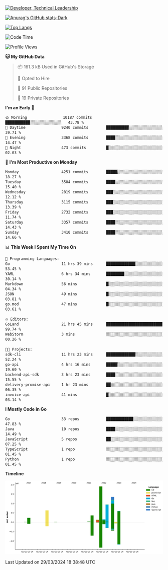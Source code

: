 <div>
  <a href="https://www.linkedin.com/in/arielpineiro/" target="_blank" rel="nofollow noopener noreferrer">
    <img src="https://img.shields.io/badge/-LinkedIn-%230077B5?style=for-the-badge&logo=linkedin&logoColor=white" alt="Developer, Technical Leadership" title="Ariel Piñeiro">
  </a>
</div>

[![Anurag's GitHub stats-Dark](https://github-readme-stats.vercel.app/api?username=arielsrv&show_icons=true&theme=dark#gh-dark-mode-only)](https://github.com/anuraghazra/github-readme-stats#gh-dark-mode-only)

[![Top Langs](https://github-readme-stats.vercel.app/api/top-langs/?username=arielsrv&layout=compact&langs_count=10&theme=dark#gh-dark-mode-only)](https://github.com/anuraghazra/github-readme-stats&theme=dark#gh-dark-mode-only)

<!--START_SECTION:waka-->
![Code Time](http://img.shields.io/badge/Code%20Time-728%20hrs%2041%20mins-blue)

![Profile Views](http://img.shields.io/badge/Profile%20Views-1-blue)

**🐱 My GitHub Data** 

> 📦 161.3 kB Used in GitHub's Storage 
 > 
> 💼 Opted to Hire
 > 
> 📜 91 Public Repositories 
 > 
> 🔑 19 Private Repositories 
 > 
**I'm an Early 🐤** 

```text
🌞 Morning                10187 commits       ███████████░░░░░░░░░░░░░░   43.78 % 
🌆 Daytime                9240 commits        ██████████░░░░░░░░░░░░░░░   39.71 % 
🌃 Evening                3368 commits        ████░░░░░░░░░░░░░░░░░░░░░   14.47 % 
🌙 Night                  473 commits         █░░░░░░░░░░░░░░░░░░░░░░░░   02.03 % 
```
📅 **I'm Most Productive on Monday** 

```text
Monday                   4251 commits        █████░░░░░░░░░░░░░░░░░░░░   18.27 % 
Tuesday                  3584 commits        ████░░░░░░░░░░░░░░░░░░░░░   15.40 % 
Wednesday                2819 commits        ███░░░░░░░░░░░░░░░░░░░░░░   12.12 % 
Thursday                 3115 commits        ███░░░░░░░░░░░░░░░░░░░░░░   13.39 % 
Friday                   2732 commits        ███░░░░░░░░░░░░░░░░░░░░░░   11.74 % 
Saturday                 3357 commits        ████░░░░░░░░░░░░░░░░░░░░░   14.43 % 
Sunday                   3410 commits        ████░░░░░░░░░░░░░░░░░░░░░   14.66 % 
```


📊 **This Week I Spent My Time On** 

```text
💬 Programming Languages: 
Go                       11 hrs 39 mins      █████████████░░░░░░░░░░░░   53.45 % 
YAML                     6 hrs 34 mins       ████████░░░░░░░░░░░░░░░░░   30.14 % 
Markdown                 56 mins             █░░░░░░░░░░░░░░░░░░░░░░░░   04.34 % 
JSON                     49 mins             █░░░░░░░░░░░░░░░░░░░░░░░░   03.81 % 
go.mod                   47 mins             █░░░░░░░░░░░░░░░░░░░░░░░░   03.61 % 

🔥 Editors: 
GoLand                   21 hrs 45 mins      █████████████████████████   99.74 % 
WebStorm                 3 mins              ░░░░░░░░░░░░░░░░░░░░░░░░░   00.26 % 

🐱‍💻 Projects: 
sdk-cli                  11 hrs 23 mins      █████████████░░░░░░░░░░░░   52.24 % 
go-api                   4 hrs 16 mins       █████░░░░░░░░░░░░░░░░░░░░   19.60 % 
backend-api-sdk          3 hrs 23 mins       ████░░░░░░░░░░░░░░░░░░░░░   15.55 % 
delivery-promise-api     1 hr 23 mins        ██░░░░░░░░░░░░░░░░░░░░░░░   06.35 % 
invoice-api              41 mins             █░░░░░░░░░░░░░░░░░░░░░░░░   03.14 % 
```

**I Mostly Code in Go** 

```text
Go                       33 repos            ████████████░░░░░░░░░░░░░   47.83 % 
Java                     10 repos            ████░░░░░░░░░░░░░░░░░░░░░   14.49 % 
JavaScript               5 repos             ██░░░░░░░░░░░░░░░░░░░░░░░   07.25 % 
TypeScript               1 repo              ░░░░░░░░░░░░░░░░░░░░░░░░░   01.45 % 
Python                   1 repo              ░░░░░░░░░░░░░░░░░░░░░░░░░   01.45 % 
```



**Timeline**

![Lines of Code chart](https://raw.githubusercontent.com/arielsrv/arielsrv/main/assets/bar_graph.png)


 Last Updated on 29/03/2024 18:38:48 UTC
<!--END_SECTION:waka-->
